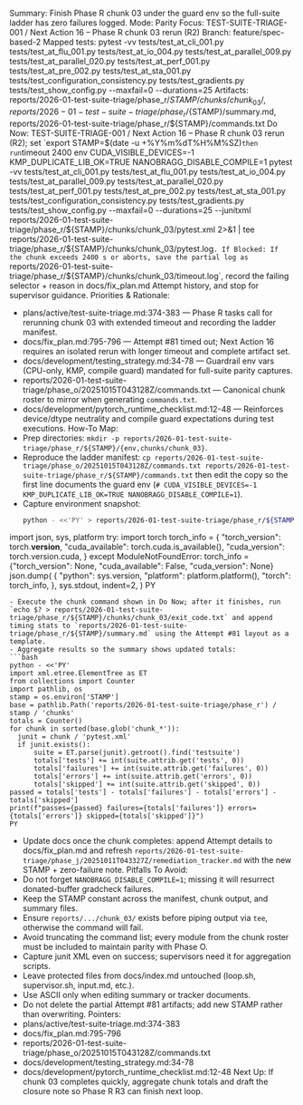 Summary: Finish Phase R chunk 03 under the guard env so the full-suite ladder has zero failures logged.
Mode: Parity
Focus: TEST-SUITE-TRIAGE-001 / Next Action 16 – Phase R chunk 03 rerun (R2)
Branch: feature/spec-based-2
Mapped tests: pytest -vv tests/test_at_cli_001.py tests/test_at_flu_001.py tests/test_at_io_004.py tests/test_at_parallel_009.py tests/test_at_parallel_020.py tests/test_at_perf_001.py tests/test_at_pre_002.py tests/test_at_sta_001.py tests/test_configuration_consistency.py tests/test_gradients.py tests/test_show_config.py --maxfail=0 --durations=25
Artifacts: reports/2026-01-test-suite-triage/phase_r/${STAMP}/chunks/chunk_03/, reports/2026-01-test-suite-triage/phase_r/${STAMP}/summary.md, reports/2026-01-test-suite-triage/phase_r/${STAMP}/commands.txt
Do Now: TEST-SUITE-TRIAGE-001 / Next Action 16 – Phase R chunk 03 rerun (R2); set `export STAMP=$(date -u +%Y%m%dT%H%M%SZ)` then run `timeout 2400 env CUDA_VISIBLE_DEVICES=-1 KMP_DUPLICATE_LIB_OK=TRUE NANOBRAGG_DISABLE_COMPILE=1 pytest -vv tests/test_at_cli_001.py tests/test_at_flu_001.py tests/test_at_io_004.py tests/test_at_parallel_009.py tests/test_at_parallel_020.py tests/test_at_perf_001.py tests/test_at_pre_002.py tests/test_at_sta_001.py tests/test_configuration_consistency.py tests/test_gradients.py tests/test_show_config.py --maxfail=0 --durations=25 --junitxml reports/2026-01-test-suite-triage/phase_r/${STAMP}/chunks/chunk_03/pytest.xml 2>&1 | tee reports/2026-01-test-suite-triage/phase_r/${STAMP}/chunks/chunk_03/pytest.log`.
If Blocked: If the chunk exceeds 2400 s or aborts, save the partial log as `reports/2026-01-test-suite-triage/phase_r/${STAMP}/chunks/chunk_03/timeout.log`, record the failing selector + reason in docs/fix_plan.md Attempt history, and stop for supervisor guidance.
Priorities & Rationale:
- plans/active/test-suite-triage.md:374-383 — Phase R tasks call for rerunning chunk 03 with extended timeout and recording the ladder manifest.
- docs/fix_plan.md:795-796 — Attempt #81 timed out; Next Action 16 requires an isolated rerun with longer timeout and complete artifact set.
- docs/development/testing_strategy.md:34-78 — Guardrail env vars (CPU-only, KMP, compile guard) mandated for full-suite parity captures.
- reports/2026-01-test-suite-triage/phase_o/20251015T043128Z/commands.txt — Canonical chunk roster to mirror when generating `commands.txt`.
- docs/development/pytorch_runtime_checklist.md:12-48 — Reinforces device/dtype neutrality and compile guard expectations during test executions.
How-To Map:
- Prep directories: `mkdir -p reports/2026-01-test-suite-triage/phase_r/${STAMP}/{env,chunks/chunk_03}`.
- Reproduce the ladder manifest: `cp reports/2026-01-test-suite-triage/phase_o/20251015T043128Z/commands.txt reports/2026-01-test-suite-triage/phase_r/${STAMP}/commands.txt` then edit the copy so the first line documents the guard env (`# CUDA_VISIBLE_DEVICES=-1 KMP_DUPLICATE_LIB_OK=TRUE NANOBRAGG_DISABLE_COMPILE=1`).
- Capture environment snapshot:
  ```bash
  python - <<'PY' > reports/2026-01-test-suite-triage/phase_r/${STAMP}/env/python_env.json
import json, sys, platform
try:
    import torch
    torch_info = {
        "torch_version": torch.__version__,
        "cuda_available": torch.cuda.is_available(),
        "cuda_version": torch.version.cuda,
    }
except ModuleNotFoundError:
    torch_info = {"torch_version": None, "cuda_available": False, "cuda_version": None}
json.dump(
    {
        "python": sys.version,
        "platform": platform.platform(),
        "torch": torch_info,
    },
    sys.stdout,
    indent=2,
)
PY
  ```
- Execute the chunk command shown in Do Now; after it finishes, run `echo $? > reports/2026-01-test-suite-triage/phase_r/${STAMP}/chunks/chunk_03/exit_code.txt` and append timing stats to `reports/2026-01-test-suite-triage/phase_r/${STAMP}/summary.md` using the Attempt #81 layout as a template.
- Aggregate results so the summary shows updated totals:
  ```bash
  python - <<'PY'
import xml.etree.ElementTree as ET
from collections import Counter
import pathlib, os
stamp = os.environ['STAMP']
base = pathlib.Path('reports/2026-01-test-suite-triage/phase_r') / stamp / 'chunks'
totals = Counter()
for chunk in sorted(base.glob('chunk_*')):
    junit = chunk / 'pytest.xml'
    if junit.exists():
        suite = ET.parse(junit).getroot().find('testsuite')
        totals['tests'] += int(suite.attrib.get('tests', 0))
        totals['failures'] += int(suite.attrib.get('failures', 0))
        totals['errors'] += int(suite.attrib.get('errors', 0))
        totals['skipped'] += int(suite.attrib.get('skipped', 0))
passed = totals['tests'] - totals['failures'] - totals['errors'] - totals['skipped']
print(f"passes={passed} failures={totals['failures']} errors={totals['errors']} skipped={totals['skipped']}")
PY
  ```
- Update docs once the chunk completes: append Attempt details to docs/fix_plan.md and refresh `reports/2026-01-test-suite-triage/phase_j/20251011T043327Z/remediation_tracker.md` with the new STAMP + zero-failure note.
Pitfalls To Avoid:
- Do not forget `NANOBRAGG_DISABLE_COMPILE=1`; missing it will resurrect donated-buffer gradcheck failures.
- Keep the STAMP constant across the manifest, chunk output, and summary files.
- Ensure `reports/.../chunk_03/` exists before piping output via `tee`, otherwise the command will fail.
- Avoid truncating the command list; every module from the chunk roster must be included to maintain parity with Phase O.
- Capture junit XML even on success; supervisors need it for aggregation scripts.
- Leave protected files from docs/index.md untouched (loop.sh, supervisor.sh, input.md, etc.).
- Use ASCII only when editing summary or tracker documents.
- Do not delete the partial Attempt #81 artifacts; add new STAMP rather than overwriting.
Pointers:
- plans/active/test-suite-triage.md:374-383
- docs/fix_plan.md:795-796
- reports/2026-01-test-suite-triage/phase_o/20251015T043128Z/commands.txt
- docs/development/testing_strategy.md:34-78
- docs/development/pytorch_runtime_checklist.md:12-48
Next Up: If chunk 03 completes quickly, aggregate chunk totals and draft the closure note so Phase R R3 can finish next loop.
